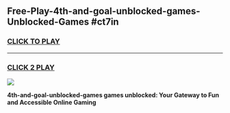 
## Free-Play-4th-and-goal-unblocked-games-Unblocked-Games #ct7in
<h3>
<a href="https://news.freeplayer.one?title=4th-and-goal-unblocked-games&ref=8M">CLICK TO PLAY</a></h3>
<hr>

<h3>
<a href="https://news.freeplayer.one?title=4th-and-goal-unblocked-games&ref=8M">CLICK 2 PLAY</a>
  
</h3>

<a href="https://news.freeplayer.one?title=4th-and-goal-unblocked-games&ref=8M"><img src="https://clearcache.store/games.png"></a>


**4th-and-goal-unblocked-games games unblocked: Your Gateway to Fun and Accessible Online Gaming**
